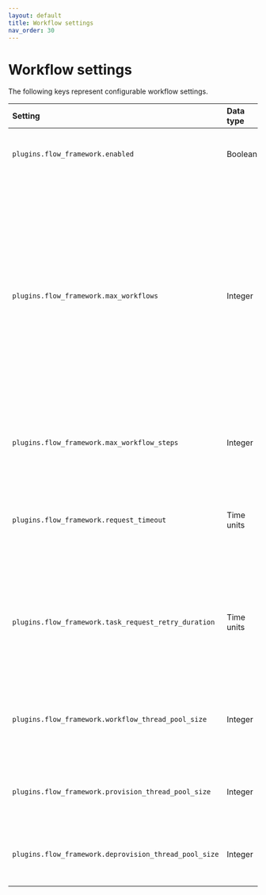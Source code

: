 ```yaml
---
layout: default
title: Workflow settings
nav_order: 30
---
```


# Workflow settings

The following keys represent configurable workflow settings.

|Setting	|Data type	|Default value	|Description	|
|:---	|:---	|:---	|:---	|
|`plugins.flow_framework.enabled`	|Boolean	|`false`	|Whether the Flow Framework API is enabled.	|
|`plugins.flow_framework.max_workflows`	|Integer	|`1000`	| The maximum number of workflows that you can create. When the limit is above 1,000, the number of existing workflows is defined as a lower bound for performance reasons, so the actual maximum may slightly exceed this value.	|
|`plugins.flow_framework.max_workflow_steps`	|Integer	|`50`	|The maximum number of steps a workflow can have.	|
|`plugins.flow_framework.request_timeout`	|Time units	|`10s`	|The default timeout for REST requests, which applies to internal search queries.	|
|`plugins.flow_framework.task_request_retry_duration`	|Time units	|`5s`	| When steps correspond to an API that produces a `task_id`, OpenSearch will retry them at this interval until completion.	|
|`plugins.flow_framework.workflow_thread_pool_size`	|Integer	|`4`	|The maximum size of the workflow thread pool used for polling retries. |
|`plugins.flow_framework.provision_thread_pool_size`	|Integer	|`8`	|The maximum size of the provision workflow thread pool. |
|`plugins.flow_framework.deprovision_thread_pool_size`	|Integer	|`4`	|The maximum size of the deprovision workflow thread pool. |
